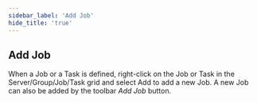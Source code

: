 ```yaml
---
sidebar_label: 'Add Job'
hide_title: 'true'
---
```


## Add Job

When a Job or a Task is defined, right-click on the Job or Task in the Server/Group/Job/Task grid and select Add to add a new Job. A new Job can also be added by the toolbar *Add Job* button.

